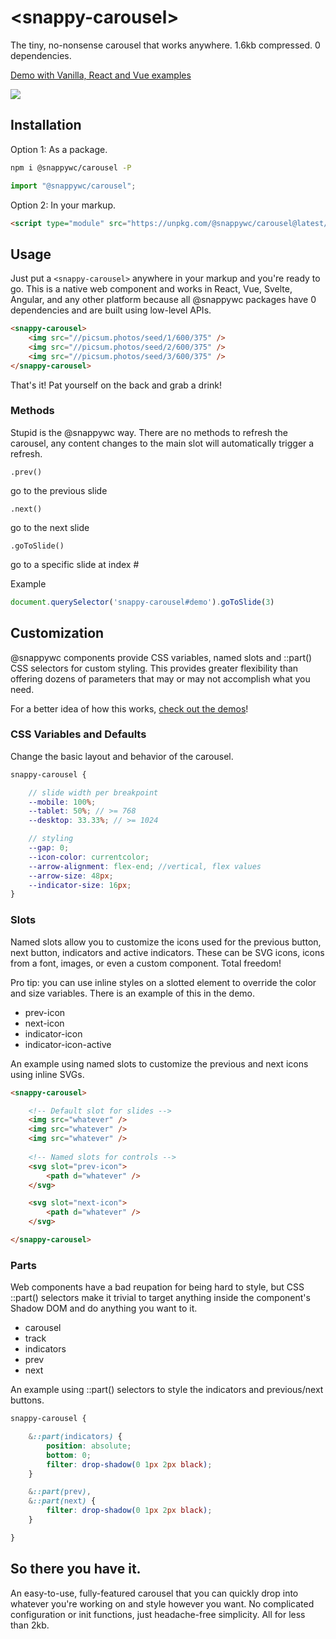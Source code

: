 # &lt;snappy-carousel&gt;

The tiny, no-nonsense carousel that works anywhere.
1.6kb compressed. 0 dependencies.

[Demo with Vanilla, React and Vue examples](https://codepen.io/kaicna/pen/PoErQyv)

![](https://github.com/kaina-agency/snappy/blob/main/screenshots/snappy-carousel.png?raw=true)

## Installation
Option 1: As a package.

```sh
npm i @snappywc/carousel -P
```

```js
import "@snappywc/carousel";
```

Option 2: In your markup.

```html
<script type="module" src="https://unpkg.com/@snappywc/carousel@latest/snappy-carousel.min.js"></script>
```

## Usage
Just put a ```<snappy-carousel>``` anywhere in your markup and you're ready to go. This is a native web component and works in React, Vue, Svelte, Angular, and any other platform because all @snappywc packages have 0 dependencies and are built using low-level APIs.

```html
<snappy-carousel>
	<img src="//picsum.photos/seed/1/600/375" />
	<img src="//picsum.photos/seed/2/600/375" />
	<img src="//picsum.photos/seed/3/600/375" />
</snappy-carousel>
```
That's it! Pat yourself on the back and grab a drink!

### Methods
Stupid is the @snappywc way. There are no methods to refresh the carousel, any content changes to the main slot will automatically trigger a refresh.

```.prev()```

go to the previous slide

```.next()```

go to the next slide

```.goToSlide()```

go to a specific slide at index #

Example
```js
document.querySelector('snappy-carousel#demo').goToSlide(3)
```

## Customization
@snappywc components provide CSS variables, named slots and ::part() CSS selectors for custom styling. This provides greater flexibility than offering dozens of parameters that may or may not accomplish what you need.

For a better idea of how this works, [check out the demos](https://codepen.io/kaicna/pen/PoErQyv)!

### CSS Variables and Defaults
Change the basic layout and behavior of the carousel.
```scss
snappy-carousel {

	// slide width per breakpoint
	--mobile: 100%;
	--tablet: 50%; // >= 768
	--desktop: 33.33%; // >= 1024

	// styling
	--gap: 0;
	--icon-color: currentcolor;
	--arrow-alignment: flex-end; //vertical, flex values
	--arrow-size: 48px;
	--indicator-size: 16px;
}
```

### Slots
Named slots allow you to customize the icons used for the previous button, next button, indicators and active indicators. These can be SVG icons, icons from a font, images, or even a custom component. Total freedom!

Pro tip: you can use inline styles on a slotted element to override the color and size variables. There is an example of this in the demo.
- prev-icon
- next-icon
- indicator-icon
- indicator-icon-active

An example using named slots to customize the previous and next icons using inline SVGs.
```html
<snappy-carousel>

	<!-- Default slot for slides -->
	<img src="whatever" />
	<img src="whatever" />
	<img src="whatever" />
	
	<!-- Named slots for controls -->
	<svg slot="prev-icon">
		<path d="whatever" />
	</svg>

	<svg slot="next-icon">
		<path d="whatever" />
	</svg>

</snappy-carousel>
```

### Parts
Web components have a bad reupation for being hard to style, but CSS ::part() selectors make it trivial to target anything inside the component's Shadow DOM and do anything you want to it.
- carousel
- track
- indicators
- prev
- next

An example using ::part() selectors to style the indicators and previous/next buttons.
```scss
snappy-carousel {

	&::part(indicators) {
		position: absolute;
		bottom: 0;
		filter: drop-shadow(0 1px 2px black);
	}

	&::part(prev),
	&::part(next) {
		filter: drop-shadow(0 1px 2px black);
	}

}
```

## So there you have it.
An easy-to-use, fully-featured carousel that you can quickly drop into whatever you're working on and style however you want. No complicated configuration or init functions, just headache-free simplicity. All for less than 2kb.
